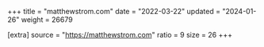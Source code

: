 +++
title = "matthewstrom.com"
date = "2022-03-22"
updated = "2024-01-26"
weight = 26679

[extra]
source = "https://matthewstrom.com"
ratio = 9
size = 26
+++
